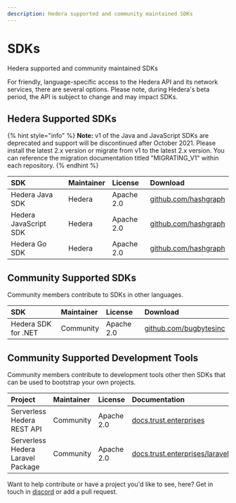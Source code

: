 ```yaml
---
description: Hedera supported and community maintained SDKs
---
```


# SDKs

Hedera supported and community maintained SDKs

For friendly, language-specific access to the Hedera API and its network services, there are several options. Please note, during Hedera's beta period, the API is subject to change and may impact SDKs.

## Hedera Supported SDKs

{% hint style="info" %}
**Note:** v1 of the Java and JavaScript SDKs are deprecated and support will be discontinued after October 2021. Please install the latest 2.x version or migrate from v1 to the latest 2.x version. You can reference the migration documentation titled "MIGRATING\_V1" within each repository.
{% endhint %}

| SDK | Maintainer | License | Download |
| :--- | :--- | :--- | :--- |
| Hedera Java SDK | Hedera | Apache 2.0 | [github.com/hashgraph](https://github.com/hashgraph/hedera-sdk-java) |
| Hedera JavaScript SDK | Hedera | Apache 2.0 | [github.com/hashgraph](https://github.com/hashgraph/hedera-sdk-js) |
| Hedera Go SDK | Hedera | Apache 2.0 | [github.com/hashgraph](https://github.com/hashgraph/hedera-sdk-go) |

## Community Supported SDKs

Community members contribute to SDKs in other languages.

| SDK | Maintainer | License | Download |
| :--- | :--- | :--- | :--- |
| Hedera SDK for .NET | Community | Apache 2.0 | [github.com/bugbytesinc](https://github.com/bugbytesinc/Hashgraph) |

## Community Supported Development Tools

Community members contribute to development tools other then SDKs that can be used to bootstrap your own projects.

| Project | Maintainer | License | Documentation | Download |
| :--- | :--- | :--- | :--- | :--- |
| Serverless Hedera REST API | Community | Apache 2.0 | [docs.trust.enterprises](https://docs.trust.enterprises/) | [mattsmithies/hedera-serverless-consensus](https://github.com/mattsmithies/hedera-serverless-consensus) |
| Serverless Hedera Laravel Package | Community | Apache 2.0 | [docs.trust.enterprises/laravel](https://docs.trust.enterprises/laravel/working-with-laravel) | [mattsmithies/laravel-hashgraph](https://github.com/mattsmithies/laravel-hashgraph) |

Want to help contribute or have a project you'd like to see, here? Get in touch in [discord](https://discordapp.com/invite/FFb9YFX) or add a pull request.

